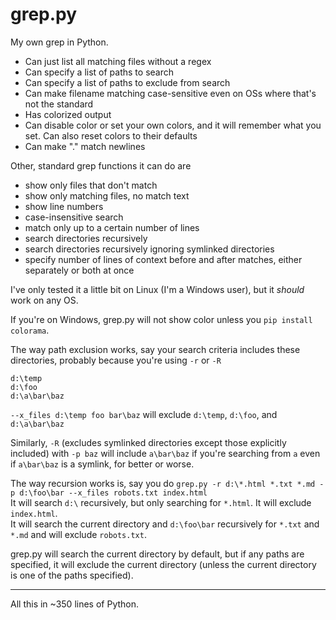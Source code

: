 # grep.py
My own grep in Python.

- Can just list all matching files without a regex
- Can specify a list of paths to search
- Can specify a list of paths to exclude from search
- Can make filename matching case-sensitive even on OSs where that's not the standard
- Has colorized output
- Can disable color or set your own colors, and it will remember what you set. Can also reset colors to their defaults
- Can make "." match newlines

Other, standard grep functions it can do are
- show only files that don't match
- show only matching files, no match text
- show line numbers
- case-insensitive search
- match only up to a certain number of lines
- search directories recursively
- search directories recursively ignoring symlinked directories
- specify number of lines of context before and after matches, either separately or both at once

I've only tested it a little bit on Linux (I'm a Windows user), but it *should* work on any OS.

If you're on Windows, grep.py will not show color unless you `pip install colorama`.

The way path exclusion works, say your search criteria includes these directories, probably because you're using `-r` or `-R`
```
d:\temp  
d:\foo   
d:\a\bar\baz
```

`--x_files d:\temp foo bar\baz` will exclude `d:\temp`, `d:\foo`, and `d:\a\bar\baz`

Similarly, `-R` (excludes symlinked directories except those explicitly included) with `-p baz` will include `a\bar\baz` if you're searching from `a` even if `a\bar\baz` is a symlink, for better or worse.

The way recursion works is, say you do `grep.py -r d:\*.html *.txt *.md -p d:\foo\bar --x_files robots.txt index.html`  
It will search `d:\` recursively, but only searching for `*.html`. It will exclude `index.html`.   
It will search the current directory and `d:\foo\bar` recursively for `*.txt` and `*.md` and will exclude `robots.txt`. 

grep.py will search the current directory by default, but if any paths are specified, it will exclude the current directory (unless the current directory is one of the paths specified).

-----

All this in ~350 lines of Python.
